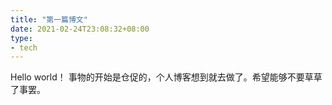 ```yaml
---
title: "第一篇博文"
date: 2021-02-24T23:08:32+08:00
type:
- tech
---
```


Hello world！
事物的开始是仓促的，个人博客想到就去做了。希望能够不要草草了事罢。
